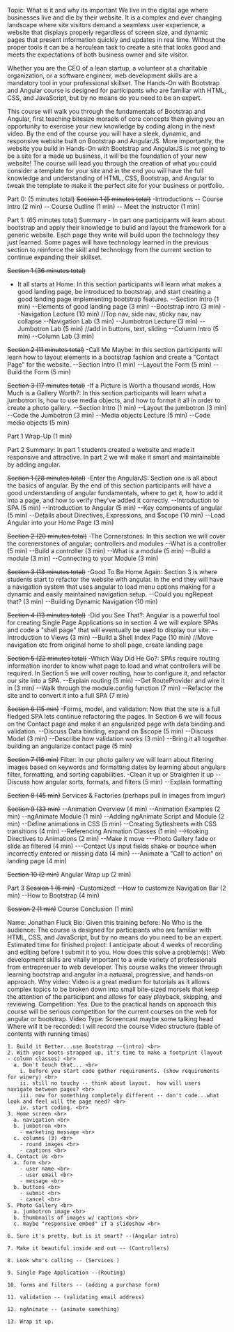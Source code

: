 Topic: What is it and why its important
We live in the digital age where businesses live and die by their website.  It is a complex and ever changing landscape where site visitors demand a seamless user experience, a website that displays properly regardless of screen size, and dynamic pages that present information quickly and updates in real time.  Without the proper tools it can be a herculean task to create a site that looks good and meets the expectations of both business owner and site visitor.

Whether you are the CEO of a lean startup, a volunteer at a charitable organization, or a software engineer, web development skills are a mandatory tool in your professional skillset.  The Hands-On with Bootstrap and Angular course is designed for participants who are familiar with HTML, CSS, and JavaScript, but by no means do you need to be an expert.

This course will walk you through the fundamentals of Bootstrap and Angular, first teaching bitesize morsels of core concepts then giving you an opportunity to exercise your new knowledge by coding along in the next video.  By the end of the course you will have a sleek, dynamic, and responsive website built on Bootstrap and AngularJS.  More importantly, the website you build in Hands-On with Bootstrap and AngularJS is not going to be a site for a made up business, it will be the foundation of your new website!  The course will lead you through the creation of what you could consider a template for your site and in the end you will have the full knowledge and understanding of HTML, CSS, Bootstrap, and Angular to tweak the template to make it the perfect site for your business or portfolio. 

Part 0: (5 minutes total)
~~Section 1 (5 minutes total)~~
-Introductions
-- Course Intro (2 min)
-- Course Outline (1 min)
-- Meet the Instructor (1 min)

Part 1: (65 minutes total)
Summary - In part one participants will learn about bootstrap and apply their knowledge to bulid and layout the framework for a generic website.  Each page they write will build upon the technology they just learned.  Some pages will have technology learned in the previous section to reinforce the skill and technology from the current section to  continue expanding their skillset.

~~Section 1 (36 minutes total)~~
- It all starts at Home:  In this section participants will learn what makes a good landing page, be introduced to bootstrap, and start creating a good landing page implementing bootstrap features.
--Section Intro (1 min)
--Elements of good landing page (3 min)
--Bootstrap intro (3 min)
--Navigation Lecture (10 min) //Top nav, side nav, sticky nav, nav collapse
--Navigation Lab (3 min)
--Jumbotron Lecture (3 min)
--Jumbotron Lab (5 min) //add in buttons, text, sliding
--Column Intro (5 min)
--Column Lab (3 min)

~~Section 2 (11 minutes total)~~
-Call Me Maybe: In this section participants will learn how to layout elements in a bootstrap fashion and create a "Contact Page" for the website.
--Section Intro (1 min)
--Layout the Form (5 min)
--Build the Form (5 min)

~~Section 3 (17 minutes total)~~
-If a Picture is Worth a thousand words, How Much is a Gallery Worth?: In this section participants will learn what a jumbotron is, how to use media objects, and how to format it all in order to create a photo gallery.
--Section Intro (1 min)
--Layout the jumbotron (3 min)
--Code the Jumbotron (3 min)
--Media objects Lecture (5 min)
--Code media objects (5 min)

Part 1 Wrap-Up (1 min)

Part 2
Summary: In part 1 students created a website and made it responsive and attractive.  In part 2 we will make it smart and maintainable by adding angular.

~~Section 1 (28 minutes total)~~
-Enter the AngularJS: Section one is all about the basics of angular.  By the end of this section participants will have a good understanding of angular fundamentals, where to get it, how to add it into a page, and how to verify they've added it correctly.
--Introduction to SPA (5 min)
--Introduction to Angular (5 min)
--Key components of angular (5 min)
--Details about Directives, Expressions, and $scope (10 min)
--Load Angular into your Home Page (3 min)

~~Section 2 (20 minutes total)~~
-The Cornerstones: In this section we will cover the corenerstones of angular; controllers and modules
--What is a controller (5 min)
--Build a controller (3 min)
--What is a module (5 min)
--Build a module (3 min)
--Connecting to your Module (3 min)

~~Section 3 (13 minutes total)~~
-Good To Be Home Again: Section 3 is where students start to refactor the website with angular.  In the end they will have a navigation system that uses angular to load menu options making for a dynamic and easily maintained navigation setup.
--Could you ngRepeat that? (3 min)
--Building Dynamic Navigation (10 min)

~~Section 4 (13 minutes total)~~
-Did you See That?: Angular is a powerful tool for creating Single Page Applications so in section 4 we will explore SPAs and code a "shell page" that will eventually be used to display our site.
--Introduction to Views (3 min)
--Build a Shell Index Page (10 min) //Move navigation etc from original home to shell page, create landing page 

~~Section 5 (22 minutes total)~~
-Which Way Did He Go?: SPAs require routing information inorder to know what page to load and what controllers will be required.  In Section 5 we will cover routing, how to configure it, and refactor our site into a SPA.
--Explain routing (5 min)
--Get RouteProvider and wire it in (3 min)
--Walk through the module.config function (7 min)
--Refactor the site and to convert it into a full SPA (7 min)

~~Section 6 (15 min)~~
-Forms, model, and validation: Now that the site is a full fledged SPA lets continue refactoring the pages.  In Section 6 we will focus on the Contact page and make it an angularized page with data binding and validation.
--Discuss Data binding, expand on $scope (5 min)
--Discuss Model (3 min)
--Describe how validation works (3 min)
--Bring it all together building an angularize contact page (5 min)

~~Section 7 (16 min)~~
Filter: In our photo gallery we will learn about filtering images based on keywords and formatting dates by learning about angulars filter, formatting, and sorting capabilities.
-Clean it up or Straighten it up
--Discuss how angular sorts, formats, and filters (5 min)
--Explain formatting

~~Section 8 (45 min)~~
Services & Factories (perhaps pull in images from imgur)

~~Section 9 (33 min)~~
--Animation Overview (4 min)
--Animation Examples (2 min)
--ngAnimate Module (1 min)
--Adding ngAnimate Script and Module (2 min)
--Define animations in CSS (5 min)
--Creating Sytlesheets with CSS transitions (4 min)
--Referencing Animation Classes (1 min)
--Hooking Directives to Animations (2 min)
--Make it move
---Photo Gallery fade or slide as filtered (4 min)
---Contact Us input fields shake or bounce when incorrectly entered or missing data (4 min)
---Animate a "Call to action" on landing page (4 min)

~~Section 10 (2 min)~~
Angular Wrap up (2 min)

Part 3
~~Session 1 (6 min)~~
-Customized!
--How to customize Navigation Bar (2 min)
--How to Bootstrap (4 min)

~~Session 2 (1 min)~~
Course Conclusion (1 min)




Name: Jonathan Fluck 
Bio:
Given this training before: No
Who is the audience: The course is designed for participants who are familiar with HTML, CSS, and JavaScript, but by no means do you need to be an expert.
Estimated time for finished project: I anticipate about 4 weeks of recording and editing before I submit it to you.
How does this solve a problem(s): Web development skills are vitally important to a wide variety of professionals from entreprenuer to web developer.  This course walks the viewer through learning bootstrap and angular in a natuaral, progressive, and hands-on approach.
Why video: Video is a great medium for tutorials as it allows complex topics to be broken down into small bite-sized morsels that keep the attention of the participant and allows for easy playback, skipping, and reviewing.
Competition: Yes.  Due to the practical hands on approach this course will be serious competition for the current courses on the web for angular or bootstrap.
Video Type: Screencast maybe some talking head
Where will it be recorded: I will record the course
Video structure (table of contents with running times)

~~~~~~~~~~~~~~~~~~~~~~~~~~~~~~~~~~~~~~~~~~~~~~~~~~~~~~~~~~~~~~~~~~~~~~~~~~~
1. Build it Better...use Bootstrap --(intro) <br>
2. With your boots strapped up, it's time to make a footprint (layout - column classes) <br>
  a. Don't touch that... <br>
    i. before you start code gather requirements. (show requirements for winery) <br>
    ii. still no touchy -- think about layout.  how will users navigate between pages? <br>
    iii. now for something completely different -- don't code...what look and feel will the page need? <br>
    iv. start coding. <br>
3. Home screen <br>
  a. navigation <br>
  b. jumbotron <br>
    - marketing message <br>
  c. columns (3) <br>
    - round images <br>
    - captions <br>
4. Contact Us <br>
  a. form <br>
    - user name <br>
    - user email <br>
    - message <br>
  b. buttons <br>
    - submit <br>
    - cancel <br>
5. Photo Gallery <br>
  a. jumbotron image <br>
  b. thumbnails of images w/ captions <br>
  c. maybe "responsive embed" if a slideshow <br>

6. Sure it's pretty, but is it smart? --(Angular intro)

7. Make it beautiful inside and out -- (Controllers)

8. Look who's calling -- (Services )

9. Single Page Application --(Routing)

10. forms and filters -- (adding a purchase form)

11. validation -- (validating email address)

12. ngAnimate -- (animate something)

13. Wrap it up.
